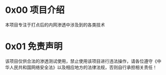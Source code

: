 # 0x00 项目介绍
本项目专注于打点后的内网渗透中涉及到的各类技术
# 0x01 免责声明
该项目仅供合法的渗透测试使用，禁止使用该项目进行违法操作，请各位遵守《中华人民共和国网络安全法》以及相应地方的法律法规，否则自行承担相关责任！
